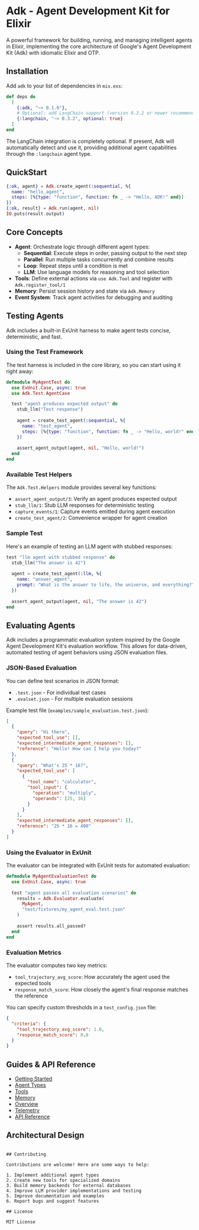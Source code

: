 # Adk - Agent Development Kit for Elixir

A powerful framework for building, running, and managing intelligent agents in Elixir, implementing the core architecture of Google's Agent Development Kit (Adk) with idiomatic Elixir and OTP.

## Installation

Add `adk` to your list of dependencies in `mix.exs`:

```elixir
def deps do
  [
    {:adk, "~> 0.1.0"},
    # Optional: add LangChain support (version 0.3.2 or newer recommended)
    {:langchain, "~> 0.3.2", optional: true}
  ]
end
```

The LangChain integration is completely optional. If present, Adk will automatically detect and use it, providing additional agent capabilities through the `:langchain` agent type.

## QuickStart

```elixir
{:ok, agent} = Adk.create_agent(:sequential, %{
  name: "hello_agent",
  steps: [%{type: "function", function: fn _ -> "Hello, ADK!" end}]
})
{:ok, result} = Adk.run(agent, nil)
IO.puts(result.output)
```

## Core Concepts

- **Agent**: Orchestrate logic through different agent types:
  - **Sequential**: Execute steps in order, passing output to the next step
  - **Parallel**: Run multiple tasks concurrently and combine results
  - **Loop**: Repeat steps until a condition is met
  - **LLM**: Use language models for reasoning and tool selection
- **Tools**: Define external actions via `use Adk.Tool` and register with `Adk.register_tool/1`
- **Memory**: Persist session history and state via `Adk.Memory`
- **Event System**: Track agent activities for debugging and auditing

## Testing Agents

Adk includes a built-in ExUnit harness to make agent tests concise, deterministic, and fast.

### Using the Test Framework

The test harness is included in the core library, so you can start using it right away:

```elixir
defmodule MyAgentTest do
  use ExUnit.Case, async: true
  use Adk.Test.AgentCase

  test "agent produces expected output" do
    stub_llm("Test response")
    
    agent = create_test_agent(:sequential, %{
      name: "test_agent",
      steps: [%{type: "function", function: fn _ -> "Hello, world!" end}]
    })
    
    assert_agent_output(agent, nil, "Hello, world!")
  end
end
```

### Available Test Helpers

The `Adk.Test.Helpers` module provides several key functions:

- `assert_agent_output/3`: Verify an agent produces expected output
- `stub_llm/1`: Stub LLM responses for deterministic testing
- `capture_events/1`: Capture events emitted during agent execution
- `create_test_agent/2`: Convenience wrapper for agent creation

### Sample Test

Here's an example of testing an LLM agent with stubbed responses:

```elixir
test "llm agent with stubbed response" do
  stub_llm("The answer is 42")
  
  agent = create_test_agent(:llm, %{
    name: "answer_agent",
    prompt: "What is the answer to life, the universe, and everything?"
  })
  
  assert_agent_output(agent, nil, "The answer is 42")
end
```

## Evaluating Agents

Adk includes a programmatic evaluation system inspired by the Google Agent Development Kit's evaluation workflow. This allows for data-driven, automated testing of agent behaviors using JSON evaluation files.

### JSON-Based Evaluation

You can define test scenarios in JSON format:
- `.test.json` - For individual test cases
- `.evalset.json` - For multiple evaluation sessions

Example test file (`examples/sample_evaluation.test.json`):
```json
[
  {
    "query": "Hi there",
    "expected_tool_use": [],
    "expected_intermediate_agent_responses": [],
    "reference": "Hello! How can I help you today?"
  },
  {
    "query": "What's 25 * 16?",
    "expected_tool_use": [
      {
        "tool_name": "calculator",
        "tool_input": {
          "operation": "multiply",
          "operands": [25, 16]
        }
      }
    ],
    "expected_intermediate_agent_responses": [],
    "reference": "25 * 16 = 400"
  }
]
```

### Using the Evaluator in ExUnit

The evaluator can be integrated with ExUnit tests for automated evaluation:

```elixir
defmodule MyAgentEvaluationTest do
  use ExUnit.Case, async: true
  
  test "agent passes all evaluation scenarios" do
    results = Adk.Evaluator.evaluate(
      MyAgent,
      "test/fixtures/my_agent_eval.test.json"
    )
    
    assert results.all_passed?
  end
end
```

### Evaluation Metrics

The evaluator computes two key metrics:
- `tool_trajectory_avg_score`: How accurately the agent used the expected tools
- `response_match_score`: How closely the agent's final response matches the reference

You can specify custom thresholds in a `test_config.json` file:
```json
{
  "criteria": {
    "tool_trajectory_avg_score": 1.0,
    "response_match_score": 0.8
  }
}
```

## Guides & API Reference

- [Getting Started](documentation/getting_started.md)
- [Agent Types](documentation/guides/agent_types.md)
- [Tools](documentation/guides/tools.md)
- [Memory](documentation/guides/memory.md)
- [Overview](documentation/guides/overview.md)
- [Telemetry](documentation/telemetry.md)
- [API Reference](https://hexdocs.pm/adk)

## Architectural Design

```

## Contributing

Contributions are welcome! Here are some ways to help:

1. Implement additional agent types
2. Create new tools for specialized domains
3. Build memory backends for external databases
4. Improve LLM provider implementations and testing
5. Improve documentation and examples
6. Report bugs and suggest features

## License

MIT License